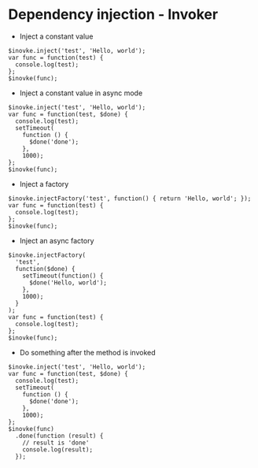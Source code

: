 Dependency injection - Invoker
===
- Inject a constant value  
```
$inovke.inject('test', 'Hello, world');
var func = function(test) {
  console.log(test);
};
$inovke(func);
```
- Inject a constant value in async mode  
```
$inovke.inject('test', 'Hello, world');
var func = function(test, $done) {
  console.log(test);
  setTimeout(
    function () {
      $done('done');
    },
    1000);
};
$inovke(func);
```
- Inject a factory
```
$inovke.injectFactory('test', function() { return 'Hello, world'; });
var func = function(test) {
  console.log(test);
};
$inovke(func);
```
- Inject an async factory
```
$inovke.injectFactory(
  'test',
  function($done) {
    setTimeout(function() {
      $done('Hello, world');
    },
    1000);
  }
);
var func = function(test) {
  console.log(test);
};
$inovke(func);
```
- Do something after the method is invoked
```
$inovke.inject('test', 'Hello, world');
var func = function(test, $done) {
  console.log(test);
  setTimeout(
    function () {
      $done('done');
    },
    1000);
};
$inovke(func)
  .done(function (result) {
    // result is 'done'
    console.log(result);
  });
```
